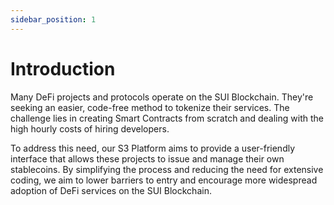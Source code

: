 ```yaml
---
sidebar_position: 1
---
```


# Introduction
Many DeFi projects and protocols operate on the SUI Blockchain. They're seeking an easier, code-free method to tokenize their services. The challenge lies in creating Smart Contracts from scratch and dealing with the high hourly costs of hiring developers.

To address this need, our S3 Platform aims to provide a user-friendly interface that allows these projects to issue and manage their own stablecoins. By simplifying the process and reducing the need for extensive coding, we aim to lower barriers to entry and encourage more widespread adoption of DeFi services on the SUI Blockchain.
